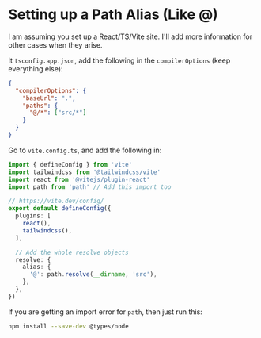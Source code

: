 # Setting up a Path Alias (Like @)

I am assuming you set up a React/TS/Vite site. I'll add more information for other cases when they arise.

It `tsconfig.app.json`, add the following in the `compilerOptions` (keep everything else):

```json
{
  "compilerOptions": {
    "baseUrl": ".",
    "paths": {
      "@/*": ["src/*"]
    }
  }
}
```


Go to `vite.config.ts`, and add the following in:

```ts
import { defineConfig } from 'vite'
import tailwindcss from '@tailwindcss/vite'
import react from '@vitejs/plugin-react'
import path from 'path' // Add this import too 

// https://vite.dev/config/
export default defineConfig({
  plugins: [
    react(),
    tailwindcss(),
  ],

  // Add the whole resolve objects
  resolve: {
    alias: {
      '@': path.resolve(__dirname, 'src'),
    },
  },
})
```

If you are getting an import error for `path`, then just run this:

```bash
npm install --save-dev @types/node
```